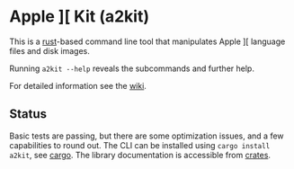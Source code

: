 # Apple ][ Kit (a2kit)

This is a [rust](https://rust-lang.org)-based command line tool that manipulates Apple ][ language files and disk images.

Running `a2kit --help` reveals the subcommands and further help.

For detailed information see the [wiki](https://github.com/dfgordon/a2kit/wiki).

## Status

Basic tests are passing, but there are some optimization issues, and a few capabilities to round out.  The CLI can be installed using `cargo install a2kit`, see [cargo](https://doc.rust-lang.org/cargo/index.html).  The library documentation is accessible from [crates](https://crates.io/crates).
